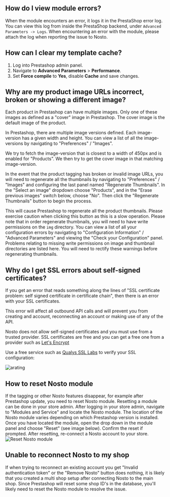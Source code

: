 ## How do I view module errors?

When the module encounters an error, it logs it in the PrestaShop error log. You can view this log from inside the PrestaShop backend, under `Advanced Parameters -> Logs`. When encountering an error with the module, please attach the log when reporting the issue to Nosto.

## How can I clear my template cache?

1. Log into Prestashop admin panel.
2. Navigate to **Advanced Parameters** > **Performance**.
3. Set **Force compile** to **Yes**, disable **Cache** and save changes.

## Why are my product image URLs incorrect, broken or showing a different image?

Each product in Prestashop can have multiple images. Only one of these images as defined as a "cover" image in Prestashop. The cover image is the default image of the product.

In Prestashop, there are multiple image versions defined. Each image-version has a given width and height. You can view a list of all the image-versions by navigating to "Preferences" / "Images". 

We try to fetch the image-version that is closest to a width of 450px and is enabled for "Products". We then try to get the cover image in that matching image-version.

In the event that the product tagging has broken or invalid image URLs, you will need to regenerate all the thumbnails by navigating to "Preferences" / "Images" and configuring the last panel named "Regenerate Thumbnails". In the "Select an image" dropdown choose "Products", and in the "Erase previous images" switch below, choose "No". Then click the "Regenerate Thumbnails" button to begin the process.

This will cause Prestashop to regenerate all the product thumbnails. Please exercise caution when clicking this button as this is a slow operation. Please note that in order regenerate thumbnails, you will need to have write permissions on the `img` directory. You can view a list of all your configuration errors by navigating to "Configuration Information" / "Advanced Parameters" and viewing the "Check your Configuration" panel. Problems relating to missing write permissions on image and thumbnail directories are listed here. You will need to rectify these warnings before regenerating thumbnails.

## Why do I get SSL errors about self-signed certificates?

If you get an error that reads something along the lines of "SSL certificate problem: self signed certificate in certificate chain", then there is an error with your SSL certificates.

This error will affect all outbound API calls and will prevent you from creating and account, reconnecting an account or making use of any of the API. 

Nosto does not allow self-signed certificates and you must use from a trusted provider. SSL certificates are free and you can get a free one from a provider such as [Let's Encrypt ](https://letsencrypt.org/)

Use a free service such as [Qualys SSL Labs](https://www.ssllabs.com/ssltest/) to verify your SSL configuration:

![arating](https://cloud.githubusercontent.com/assets/327432/25840303/f80b447e-34a3-11e7-9696-4146257d0eee.png)

## How to reset Nosto module

If the tagging or other Nosto features disappear, for example after Prestashop update, you need to reset Nosto module. Resetting a module can be done in your store admin. After logging in your store admin, navigate to "Modules and Service" and locate the Nosto module. The location of the Nosto module varies depending on which Prestashop version is installed. Once you have located the module, open the drop down in the module panel and choose "Reset" (see image below). Confirm the reset if prompted. After resetting, re-connect a Nosto account to your store.
![Reset Nosto module](https://user-images.githubusercontent.com/15191701/32780631-b4f75a7e-c94a-11e7-8de3-1761beb959f5.png)

## Unable to reconnect Nosto to my shop

If when trying to reconnect an existing account you get "Invalid authentication token" or the "Remove Nosto" button does nothing, it is likely that you created a multi shop setup after connecting Nosto to the main shop. Since Prestashop will reset some shop ID's in the database, you'll likely need to reset the Nosto module to resolve the issue.